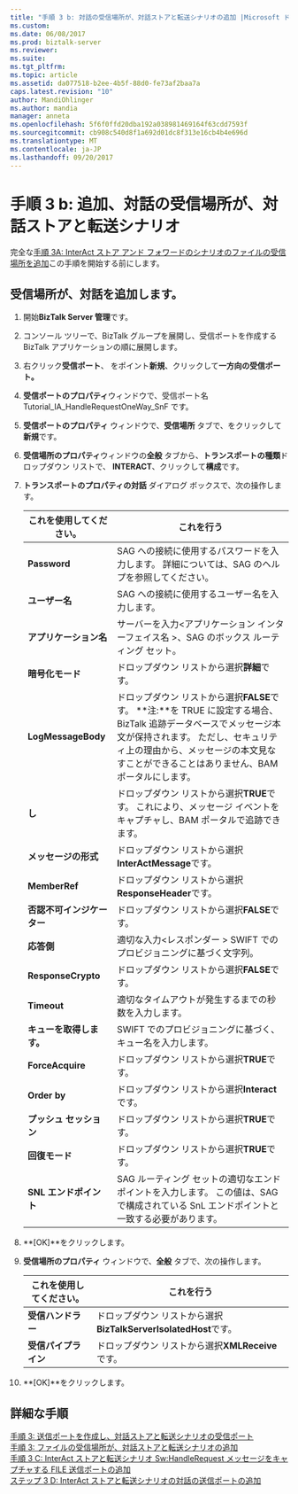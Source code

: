 ```yaml
---
title: "手順 3 b: 対話の受信場所が、対話ストアと転送シナリオの追加 |Microsoft ドキュメント"
ms.custom: 
ms.date: 06/08/2017
ms.prod: biztalk-server
ms.reviewer: 
ms.suite: 
ms.tgt_pltfrm: 
ms.topic: article
ms.assetid: da077518-b2ee-4b5f-88d0-fe73af2baa7a
caps.latest.revision: "10"
author: MandiOhlinger
ms.author: mandia
manager: anneta
ms.openlocfilehash: 5f6f0ffd20dba192a038981469164f63cdd7593f
ms.sourcegitcommit: cb908c540d8f1a692d01dc8f313e16cb4b4e696d
ms.translationtype: MT
ms.contentlocale: ja-JP
ms.lasthandoff: 09/20/2017
---
```

# <a name="step-3b-add-an-interact-receive-location-for-the-interact-store-and-forward-scenario"></a>手順 3 b: 追加、対話の受信場所が、対話ストアと転送シナリオ
完全な[手順 3A: InterAct ストア アンド フォワードのシナリオのファイルの受信場所を追加](../../adapters-and-accelerators/fileact-interact/step-3a-add-a-file-receive-location-for-interact-store-and-forward-scenario.md)この手順を開始する前にします。
  
## <a name="add-an-interact-receive-location"></a>受信場所が、対話を追加します。  
  
1.  開始**BizTalk Server 管理**です。  
  
2.  コンソール ツリーで、BizTalk グループを展開し、受信ポートを作成する BizTalk アプリケーションの順に展開します。  
  
3.  右クリック**受信ポート**、 をポイント**新規**、クリックして**一方向の受信ポート。**  
  
4.  **受信ポートのプロパティ**ウィンドウで、受信ポート名 Tutorial_IA_HandleRequestOneWay_SnF です。  
  
5.  **受信ポートのプロパティ** ウィンドウで、**受信場所** タブで、をクリックして**新規**です。  
  
6.  **受信場所のプロパティ**ウィンドウの**全般** タブから、**トランスポートの種類**ドロップダウン リストで、 **INTERACT**、クリックして**構成**です。  
  
7.  **トランスポートのプロパティの対話** ダイアログ ボックスで、次の操作します。  
  
    |**これを使用してください。**|**これを行う**|  
    |------------------|--------------------|  
    |**Password**|SAG への接続に使用するパスワードを入力します。 詳細については、SAG のヘルプを参照してください。|  
    |**ユーザー名**|SAG への接続に使用するユーザー名を入力します。|  
    |**アプリケーション名**|サーバーを入力\<アプリケーション インターフェイス名 >、SAG のボックス ルーティング セット。|  
    |**暗号化モード**|ドロップダウン リストから選択**詳細**です。|  
    |**LogMessageBody**|ドロップダウン リストから選択**FALSE**です。 **注:**を TRUE に設定する場合、BizTalk 追跡データベースでメッセージ本文が保持されます。 ただし、セキュリティ上の理由から、メッセージの本文見なすことができることはありません、BAM ポータルにします。|  
    |**し**|ドロップダウン リストから選択**TRUE**です。 これにより、メッセージ イベントをキャプチャし、BAM ポータルで追跡できます。|  
    |**メッセージの形式**|ドロップダウン リストから選択**InterActMessage**です。|  
    |**MemberRef**|ドロップダウン リストから選択**ResponseHeader**です。|  
    |**否認不可インジケーター**|ドロップダウン リストから選択**FALSE**です。|  
    |**応答側**|適切な入力\<レスポンダー > SWIFT でのプロビジョニングに基づく文字列。|  
    |**ResponseCrypto**|ドロップダウン リストから選択**FALSE**です。|  
    |**Timeout**|適切なタイムアウトが発生するまでの秒数を入力します。|  
    |**キューを取得します。**|SWIFT でのプロビジョニングに基づく、キュー名を入力します。|  
    |**ForceAcquire**|ドロップダウン リストから選択**TRUE**です。|  
    |**Order by**|ドロップダウン リストから選択**Interact**です。|  
    |**プッシュ セッション**|ドロップダウン リストから選択**TRUE**です。|  
    |**回復モード**|ドロップダウン リストから選択**TRUE**です。|  
    |**SNL エンドポイント**|SAG ルーティング セットの適切なエンドポイントを入力します。 この値は、SAG で構成されている SnL エンドポイントと一致する必要があります。|  
  
8.  **[OK]**をクリックします。  
  
9. **受信場所のプロパティ** ウィンドウで、**全般** タブで、次の操作します。  
  
    |**これを使用してください。**|**これを行う**|  
    |------------------|--------------------|  
    |**受信ハンドラー**|ドロップダウン リストから選択**BizTalkServerIsolatedHost**です。|  
    |**受信パイプライン**|ドロップダウン リストから選択**XMLReceive**です。|  
  
10. **[OK]**をクリックします。  
  
## <a name="complete-steps"></a>詳細な手順
 [手順 3: 送信ポートを作成し、対話ストアと転送シナリオの受信ポート](../../adapters-and-accelerators/fileact-interact/step-3-create-send-and-receive-ports-for-interact-store-and-forward-scenario.md)   
 [手順 3: ファイルの受信場所が、対話ストアと転送シナリオの追加](../../adapters-and-accelerators/fileact-interact/step-3a-add-a-file-receive-location-for-interact-store-and-forward-scenario.md)   
 [手順 3 C: InterAct ストアと転送シナリオ Sw:HandleRequest メッセージをキャプチャする FILE 送信ポートの追加](../../adapters-and-accelerators/fileact-interact/step-3c-add-file-send-port-to-get-sw-handlerequest-interact-store-and-forward.md)  
 [ステップ 3 D: InterAct ストアと転送シナリオの対話の送信ポートの追加](../../adapters-and-accelerators/fileact-interact/step-3d-add-an-interact-send-port-for-the-interact-store-and-forward-scenario.md)